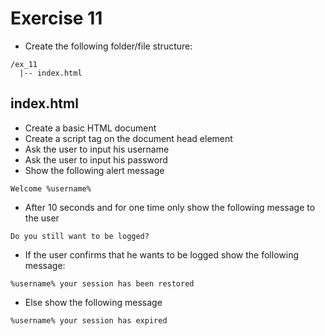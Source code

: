 # Exercise 11

- Create the following folder/file structure:

```
/ex_11
  |-- index.html
```

## index.html

- Create a basic HTML document
- Create a script tag on the document head element
- Ask the user to input his username
- Ask the user to input his password
- Show the following alert message

```
Welcome %username%
```

- After 10 seconds and for one time only show the following message to the user

```
Do you still want to be logged?
```

- If the user confirms that he wants to be logged show the following message:

```
%username% your session has been restored
```

- Else show the following message

```
%username% your session has expired
```

